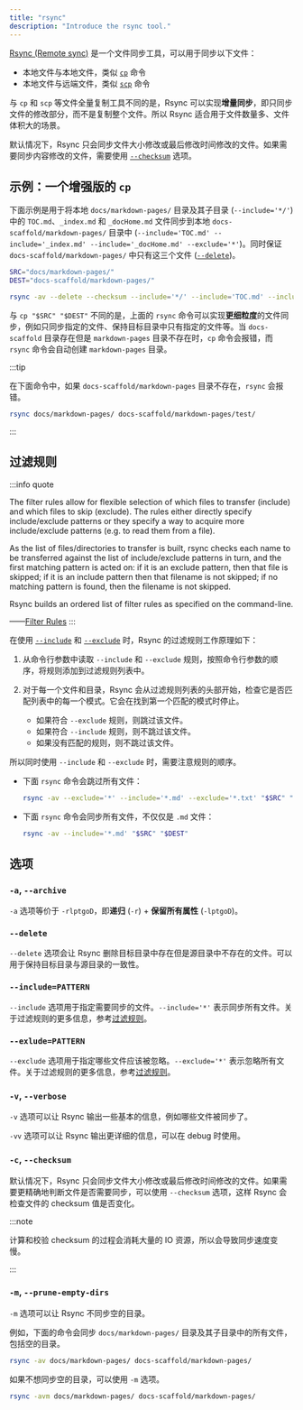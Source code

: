 ```yaml
---
title: "rsync"
description: "Introduce the rsync tool."
---
```


[Rsync (Remote sync)](https://linux.die.net/man/1/rsync) 是一个文件同步工具，可以用于同步以下文件：

- 本地文件与本地文件，类似 [`cp`](https://linux.die.net/man/1/cp) 命令
- 本地文件与远端文件，类似 [`scp`](https://linux.die.net/man/1/scp) 命令

与 `cp` 和 `scp` 等文件全量复制工具不同的是，Rsync 可以实现**增量同步**，即只同步文件的修改部分，而不是复制整个文件。所以 Rsync 适合用于文件数量多、文件体积大的场景。

默认情况下，Rsync 只会同步文件大小修改或最后修改时间修改的文件。如果需要同步内容修改的文件，需要使用 [`--checksum`](#-c---checksum) 选项。

## 示例：一个增强版的 `cp`

下面示例是用于将本地 `docs/markdown-pages/` 目录及其子目录 (`--include='*/'`) 中的 `TOC.md`、`_index.md` 和 `_docHome.md` 文件同步到本地 `docs-scaffold/markdown-pages/` 目录中 (`--include='TOC.md' --include='_index.md' --include='_docHome.md' --exclude='*'`)。同时保证 `docs-scaffold/markdown-pages/` 中只有这三个文件 ([`--delete`](#--delete))。

```bash
SRC="docs/markdown-pages/"
DEST="docs-scaffold/markdown-pages/"

rsync -av --delete --checksum --include='*/' --include='TOC.md' --include='_index.md' --include='_docHome.md' --exclude='*' "$SRC" "$DEST"
```

与 `cp "$SRC" "$DEST"` 不同的是，上面的 `rsync` 命令可以实现**更细粒度**的文件同步，例如只同步指定的文件、保持目标目录中只有指定的文件等。当 `docs-scaffold` 目录存在但是 `markdown-pages` 目录不存在时，`cp` 命令会报错，而 `rsync` 命令会自动创建 `markdown-pages` 目录。

:::tip

在下面命令中，如果 `docs-scaffold/markdown-pages` 目录不存在，`rsync` 会报错。

```bash
rsync docs/markdown-pages/ docs-scaffold/markdown-pages/test/
```

:::

## 过滤规则

:::info quote

The filter rules allow for flexible selection of which files to transfer (include) and which files to skip (exclude). The rules either directly specify include/exclude patterns or they specify a way to acquire more include/exclude patterns (e.g. to read them from a file).

As the list of files/directories to transfer is built, rsync checks each name to be transferred against the list of include/exclude patterns in turn, and the first matching pattern is acted on: if it is an exclude pattern, then that file is skipped; if it is an include pattern then that filename is not skipped; if no matching pattern is found, then the filename is not skipped.

Rsync builds an ordered list of filter rules as specified on the command-line.

——[Filter Rules](https://linux.die.net/man/1/rsync)
:::

在使用 [`--include`](#--includepattern) 和 [`--exclude`](#--exludepattern) 时，Rsync 的过滤规则工作原理如下：

1. 从命令行参数中读取 `--include` 和 `--exclude` 规则，按照命令行参数的顺序，将规则添加到过滤规则列表中。
2. 对于每一个文件和目录，Rsync 会从过滤规则列表的头部开始，检查它是否匹配列表中的每一个模式。它会在找到第一个匹配的模式时停止。

   - 如果符合 `--exclude` 规则，则跳过该文件。
   - 如果符合 `--include` 规则，则不跳过该文件。
   - 如果没有匹配的规则，则不跳过该文件。

所以同时使用 `--include` 和 `--exclude` 时，需要注意规则的顺序。

- 下面 `rsync` 命令会跳过所有文件：

    ```bash
    rsync -av --exclude='*' --include='*.md' --exclude='*.txt' "$SRC" "$DEST"
    ```

- 下面 `rsync` 命令会同步所有文件，不仅仅是 `.md` 文件：

    ```bash
    rsync -av --include='*.md' "$SRC" "$DEST"
    ```

## 选项

### `-a`, `--archive`

`-a` 选项等价于 `-rlptgoD`，即**递归** (`-r`) + **保留所有属性** (`-lptgoD`)。

### `--delete`

`--delete` 选项会让 Rsync 删除目标目录中存在但是源目录中不存在的文件。可以用于保持目标目录与源目录的一致性。

### `--include=PATTERN`

`--include` 选项用于指定需要同步的文件。`--include='*'` 表示同步所有文件。关于过滤规则的更多信息，参考[过滤规则](#过滤规则)。

### `--exlude=PATTERN`

`--exclude` 选项用于指定哪些文件应该被忽略。`--exclude='*'` 表示忽略所有文件。关于过滤规则的更多信息，参考[过滤规则](#过滤规则)。

### `-v`, `--verbose`

`-v` 选项可以让 Rsync 输出一些基本的信息，例如哪些文件被同步了。

`-vv` 选项可以让 Rsync 输出更详细的信息，可以在 debug 时使用。

### `-c`, `--checksum`

默认情况下，Rsync 只会同步文件大小修改或最后修改时间修改的文件。如果需要更精确地判断文件是否需要同步，可以使用 `--checksum` 选项，这样 Rsync 会检查文件的 checksum 值是否变化。

:::note

计算和校验 checksum 的过程会消耗大量的 IO 资源，所以会导致同步速度变慢。

:::

### `-m`, `--prune-empty-dirs`

`-m` 选项可以让 Rsync 不同步空的目录。

例如，下面的命令会同步 `docs/markdown-pages/` 目录及其子目录中的所有文件，包括空的目录。

```bash
rsync -av docs/markdown-pages/ docs-scaffold/markdown-pages/
```

如果不想同步空的目录，可以使用 `-m` 选项。

```bash
rsync -avm docs/markdown-pages/ docs-scaffold/markdown-pages/
```
